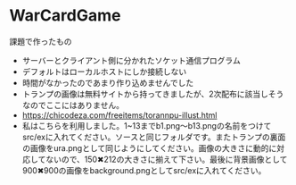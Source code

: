 # WarCardGame
課題で作ったもの
- サーバーとクライアント側に分かれたソケット通信プログラム
- デフォルトはローカルホストにしか接続しない
- 時間がなかったのであまり作り込めませんでした
- トランプの画像は無料サイトから持ってきましたが、2次配布に該当しそうなのでここにはありません。
- https://chicodeza.com/freeitems/torannpu-illust.html
- 私はこちらを利用しました。1~13までb1.png〜b13.pngの名前をつけてsrc/exに入れてください。ソースと同じフォルダです。またトランプの裏面の画像をura.pngとして同じようにしてください。画像の大きさに動的に対応してないので、150✖︎212の大きさに揃えて下さい。最後に背景画像として900✖︎900の画像をbackground.pngとしてsrc/exに入れてください。
